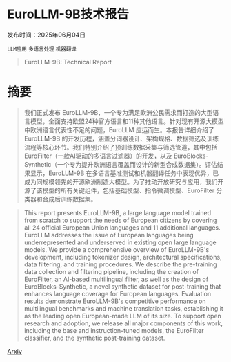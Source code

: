 # EuroLLM-9B技术报告

发布时间：2025年06月04日

`LLM应用` `多语言处理` `机器翻译`

> EuroLLM-9B: Technical Report

# 摘要

> 我们正式发布 EuroLLM-9B，一个专为满足欧洲公民需求而打造的大型语言模型，全面支持欧盟24种官方语言和11种其他语言。针对现有开源大模型中欧洲语言代表性不足的问题，EuroLLM 应运而生。本报告详细介绍了 EuroLLM-9B 的开发历程，涵盖分词器设计、架构规格、数据筛选及训练流程等核心环节。我们特别介绍了预训练数据采集与筛选管道，其中包括 EuroFilter（一款AI驱动的多语言过滤器）的开发，以及 EuroBlocks-Synthetic（一个专为提升欧洲语言覆盖而设计的新型合成数据集）。评估结果显示，EuroLLM-9B 在多语言基准测试和机器翻译任务中表现优异，已成为同规模领先的开源欧洲制造大模型。为了推动开放研究与应用，我们开源了该模型的所有关键组件，包括基础模型、指令微调模型、EuroFilter 分类器和合成后训练数据集。

> This report presents EuroLLM-9B, a large language model trained from scratch to support the needs of European citizens by covering all 24 official European Union languages and 11 additional languages. EuroLLM addresses the issue of European languages being underrepresented and underserved in existing open large language models. We provide a comprehensive overview of EuroLLM-9B's development, including tokenizer design, architectural specifications, data filtering, and training procedures. We describe the pre-training data collection and filtering pipeline, including the creation of EuroFilter, an AI-based multilingual filter, as well as the design of EuroBlocks-Synthetic, a novel synthetic dataset for post-training that enhances language coverage for European languages. Evaluation results demonstrate EuroLLM-9B's competitive performance on multilingual benchmarks and machine translation tasks, establishing it as the leading open European-made LLM of its size. To support open research and adoption, we release all major components of this work, including the base and instruction-tuned models, the EuroFilter classifier, and the synthetic post-training dataset.

[Arxiv](https://arxiv.org/abs/2506.04079)
